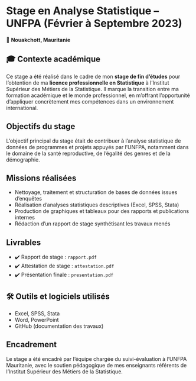 # Stage en Analyse Statistique – UNFPA (Février à Septembre 2023)

📍 **Nouakchott, Mauritanie**

## 🎓 Contexte académique

Ce stage a été réalisé dans le cadre de mon **stage de fin d’études** pour l’obtention de ma **licence professionnelle en Statistique** à l’Institut Supérieur des Métiers de la Statistique. Il marque la transition entre ma formation académique et le monde professionnel, en m’offrant l’opportunité d’appliquer concrètement mes compétences dans un environnement international.

##  Objectifs du stage

L’objectif principal du stage était de contribuer à l’analyse statistique de données de programmes et projets appuyés par l’UNFPA, notamment dans le domaine de la santé reproductive, de l’égalité des genres et de la démographie.

##  Missions réalisées

- Nettoyage, traitement et structuration de bases de données issues d’enquêtes
- Réalisation d’analyses statistiques descriptives (Excel, SPSS, Stata)
- Production de graphiques et tableaux pour des rapports et publications internes
- Rédaction d’un rapport de stage synthétisant les travaux menés

##  Livrables

- ✔️ Rapport de stage : `rapport.pdf`
- ✔️ Attestation de stage : `attestation.pdf`
- ✔️ Présentation finale : `presentation.pdf`

## 🛠 Outils et logiciels utilisés

- Excel, SPSS, Stata  
- Word, PowerPoint  
- GitHub (documentation des travaux)

##  Encadrement

Le stage a été encadré par l’équipe chargée du suivi-évaluation à l’UNFPA Mauritanie, avec le soutien pédagogique de mes enseignants référents de l’Institut Supérieur des Métiers de la Statistique.
